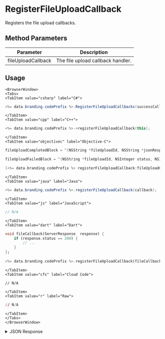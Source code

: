 # RegisterFileUploadCallback

Registers the file upload callbacks.

## Method Parameters

| Parameter          | Description                       |
| ------------------ | --------------------------------- |
| fileUploadCallback | The file upload callback handler. |

## Usage

```mdx-code-block
<BrowserWindow>
<Tabs>
<TabItem value="csharp" label="C#">
```

```csharp
<%= data.branding.codePrefix %>.RegisterFileUploadCallbacks(successCallback, failureCallback);
```

```mdx-code-block
</TabItem>
<TabItem value="cpp" label="C++">
```

```cpp
<%= data.branding.codePrefix %>->registerFileUploadCallback(this);
```

```mdx-code-block
</TabItem>
<TabItem value="objectivec" label="Objective-C">
```

```objectivec
fileUploadCompletedBlock = ^(NSString *fileUploadId, NSString *jsonResponse) { };

fileUploadFailedBlock = ^(NSString *fileUploadId, NSInteger status, NSInteger reasonCode, NSString *jsonResponse) { };

[<%= data.branding.codePrefix %> registerFileUploadCallback:fileUploadCompletedBlock failedBlock:fileUploadFailedBlock];
```

```mdx-code-block
</TabItem>
<TabItem value="java" label="Java">
```

```java
<%= data.branding.codePrefix %>.registerFileUploadCallback(callback);
```

```mdx-code-block
</TabItem>
<TabItem value="js" label="JavaScript">
```

```javascript
// N/A
```

```mdx-code-block
</TabItem>
<TabItem value="dart" label="Dart">
```

```dart
void fileCallback(ServerResponse  response) {      
    if (response.status == 200) {
        // ...
    }
};
​
<%= data.branding.codePrefix %>.registerFileUploadCallback(fileCallback);
```

```mdx-code-block
</TabItem>
<TabItem value="cfs" label="Cloud Code">
```

```cfscript
// N/A
```

```mdx-code-block
</TabItem>
<TabItem value="r" label="Raw">
```

```r
// N/A
```

```mdx-code-block
</TabItem>
</Tabs>
</BrowserWindow>
```

<details>
<summary>JSON Response</summary>

```json
// SUCCESS JSON
{
    "status": 200,
    "data": {
        "fileDetails": {
            "updatedAt": 1452616408147,
            "fileSize": 100,
            "expiresAt": 1452702808146,
            "shareable": true,
            "createdAt": 1452616408147,
            "profileId": "bf8a1433-62d2-448e-b396-f3dbffff44",
            "gameId": "99999",
            "cloudFilename": "filename",
            "cloudLocation": "bc/g/99999/u/bf8a1433-62d2-448e-b396-f3dbffff44/f/dir1/dir2/filename",
            "downloadUrl": "https://api.braincloudservers.com/downloader/bc/g/99999/u/bf8a1433-62d2-448e-b396-f3dbffff44/f/dir1/dir2/filename",
            "cloudPath": "dir1/dir2",
        }
    }
}

// FAILURE JSON
{
	"status": 403,
	"reason_code": 40300,
	"status_message": "Message describing failure",
	"severity": "ERROR"
}
```

</details>

